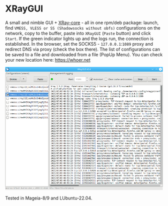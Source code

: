 # XRayGUI
A small and nimble GUI + [XRay-core](https://github.com/XTLS/Xray-core) - all in one rpm/deb package: launch, find `VMESS, VLESS or SS (Shadowsocks without obfs)` configurations on the network, copy to the buffer, paste into `XRayGUI` (`Paste` button) and click `Start`. If the green indicator lights up and the logs run, the connection is established. In the browser, set the SOCKS5 - `127.0.0.1`:`1089` proxy and redirect DNS via proxy (check the box there). The list of configurations can be saved to a file and downloaded from a file (PopUp Menu). You can check your new location here: https://whoer.net  
  
![](https://github.com/AKotov-dev/XRayGUI/blob/main/ScreenShots/XRayGUI-2.png)  
  
Tested in Mageia-8/9 and LUbuntu-22.04.
